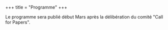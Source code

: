 +++
title = "Programme"
+++

Le programme sera publié début Mars après la délibération du comité "Call for Papers".
